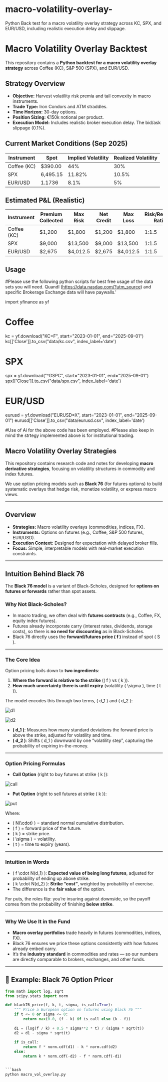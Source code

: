 # macro-volatility-overlay-
Python Back test for a macro volatility overlay strategy across KC, SPX, and EUR/USD, including realistic execution delay and slippage.
# Macro Volatility Overlay Backtest

This repository contains a **Python backtest for a macro volatility overlay strategy** across Coffee (KC), S&P 500 (SPX), and EUR/USD.

## Strategy Overview

- **Objective:** Harvest volatility risk premia and tail convexity in macro instruments.
- **Trade Type:** Iron Condors and ATM straddles.
- **Time Horizon:** 30-day options.
- **Position Sizing:** €150k notional per product.
- **Execution Model:** Includes realistic broker execution delay. The bid/ask slippage (0.1%).

## Current Market Conditions (Sep 2025)

| Instrument | Spot     | Implied Volatility | Realized Volatility |
|------------|----------|--------------------|---------------------|
| Coffee (KC)| $390.00  | 44%                | 30%                 |
| SPX        | 6,495.15 | 11.82%             | 10.5%               |
| EUR/USD    | 1.1736   | 8.1%               | 5%                  |

## Estimated P&L (Realistic)

| Instrument | Premium Collected | Max Risk | Net Credit | Max Loss | Risk/Reward Ratio |
|------------|-------------------|----------|------------|----------|-------------------|
| Coffee (KC)| $1,200            | $1,800   | $1,200     | $1,800   | 1:1.5             |
| SPX        | $9,000            | $13,500  | $9,000     | $13,500  | 1:1.5             |
| EUR/USD    | $2,675            | $4,012.5 | $2,675     | $4,012.5 | 1:1.5             |

## Usage

#Please use the following python scripts for best free usage of the data sets you will need. Quandl (https://data.nasdaq.com/?utm_source) and specific Brokerage Exchange data will have paywalls.'

import yfinance as yf

# Coffee
kc = yf.download("KC=F", start="2023-01-01", end="2025-09-01")
kc[['Close']].to_csv("data/kc.csv", index_label='date')

# SPX
spx = yf.download("^GSPC", start="2023-01-01", end="2025-09-01")
spx[['Close']].to_csv("data/spx.csv", index_label='date')

# EUR/USD
eurusd = yf.download("EURUSD=X", start="2023-01-01", end="2025-09-01")
eurusd[['Close']].to_csv("data/eurusd.csv", index_label='date')

#Use of Ai for the above code has been employed. 
#Please also keep in mind the strtegy implemented above is for institutional trading. 

## Macro Volatility Overlay Strategies

This repository contains research code and notes for developing **macro derivative strategies**, focusing on volatility structures in commodity and index futures.

We use option pricing models such as **Black 76** (for futures options) to build systematic overlays that hedge risk, monetize volatility, or express macro views.

---

## Overview

- **Strategies:** Macro volatility overlays (commodities, indices, FX).  
- **Instruments:** Options on futures (e.g., Coffee, S&P 500 futures, EUR/USD).  
- **Execution Context:** Designed for expectation with delayed broker fills.  
- **Focus:** Simple, interpretable models with real-market execution constraints.

---

##  Intuition Behind Black 76

The **Black 76 model** is a variant of Black-Scholes, designed for **options on futures or forwards** rather than spot assets.  

### Why Not Black-Scholes?  
- In macro trading, we often deal with **futures contracts** (e.g., Coffee, FX, equity index futures).  
- Futures already incorporate carry (interest rates, dividends, storage costs), so there is **no need for discounting** as in Black-Scholes.  
- Black 76 directly uses the **forward/futures price \( f \)** instead of spot \( S \).  

---

### The Core Idea  
Option pricing boils down to **two ingredients**:  
1. **Where the forward is relative to the strike** (\( f \) vs \( k \)).  
2. **How much uncertainty there is until expiry** (volatility \( \sigma \), time \( t \)).  

The model encodes this through two terms, \( d_1 \) and \( d_2 \):  

![d1](https://latex.codecogs.com/svg.latex?d_1%20=%20\frac{\ln\left(\tfrac{f}{k}\right)%20+%20\frac{1}{2}\sigma^2t}{\sigma\sqrt{t}})  

![d2](https://latex.codecogs.com/svg.latex?d_2%20=%20d_1%20-%20\sigma\sqrt{t})  

- **\( d_1 \)**: Measures how many standard deviations the forward price is above the strike, adjusted for volatility and time.  
- **\( d_2 \)**: Shifts \( d_1 \) downward by one “volatility step”, capturing the probability of expiring in-the-money.  

---

### Option Pricing Formulas  

- **Call Option** (right to buy futures at strike \( k \)):  

![call](https://latex.codecogs.com/svg.latex?C%20=%20f%20\cdot%20N(d_1)%20-%20k%20\cdot%20N(d_2))  

- **Put Option** (right to sell futures at strike \( k \)):  

![put](https://latex.codecogs.com/svg.latex?P%20=%20k%20\cdot%20N(-d_2)%20-%20f%20\cdot%20N(-d_1))  

Where:  
- \( N(\cdot) \) = standard normal cumulative distribution.  
- \( f \) = forward price of the future.  
- \( k \) = strike price.  
- \( \sigma \) = volatility.  
- \( t \) = time to expiry (years).  

---

### Intuition in Words  
- \( f \cdot N(d_1) \): **Expected value of being long futures**, adjusted for probability of ending up above strike.  
- \( k \cdot N(d_2) \): **Strike “cost”**, weighted by probability of exercise.  
- The difference is the **fair value** of the option.  

For puts, the roles flip: you’re insuring against downside, so the payoff comes from the probability of finishing **below strike**.  

---

### Why We Use It in the Fund  
- **Macro overlay portfolios** trade heavily in futures (commodities, indices, FX).  
- Black 76 ensures we price these options consistently with how futures already embed carry.  
- It’s the **industry standard** in commodities and rates — so our numbers are directly comparable to brokers, exchanges, and other funds.  

---

## 🧮 Example: Black 76 Option Pricer

```python
from math import log, sqrt
from scipy.stats import norm

def black76_price(f, k, t, sigma, is_call=True):
    """ Price a European option on futures using Black 76 """
    if t <= 0 or sigma <= 0:
        return max(0.0, (f - k) if is_call else (k - f))
    
    d1 = (log(f / k) + 0.5 * sigma**2 * t) / (sigma * sqrt(t))
    d2 = d1 - sigma * sqrt(t)
    
    if is_call:
        return f * norm.cdf(d1) - k * norm.cdf(d2)
    else:
        return k * norm.cdf(-d2) - f * norm.cdf(-d1)


```bash
python macro_vol_overlay.py

